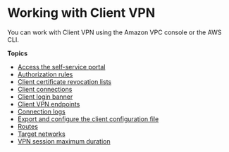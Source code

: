 # Working with Client VPN<a name="cvpn-working"></a>

You can work with Client VPN using the Amazon VPC console or the AWS CLI\.

**Topics**
+ [Access the self\-service portal](cvpn-self-service-portal.md)
+ [Authorization rules](cvpn-working-rules.md)
+ [Client certificate revocation lists](cvpn-working-certificates.md)
+ [Client connections](cvpn-working-connections.md)
+ [Client login banner](cvpn-working-login-banner.md)
+ [Client VPN endpoints](cvpn-working-endpoints.md)
+ [Connection logs](cvpn-working-with-connection-logs.md)
+ [Export and configure the client configuration file](cvpn-working-endpoint-export.md)
+ [Routes](cvpn-working-routes.md)
+ [Target networks](cvpn-working-target.md)
+ [VPN session maximum duration](cvpn-working-max-duration.md)